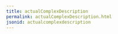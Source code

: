 ```yaml
---
title: actualComplexDescription
permalink: actualComplexDescription.html
jsonid: actualcomplexdescription
---
```

